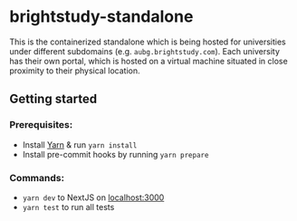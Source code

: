 # brightstudy-standalone
This is the containerized standalone which is being hosted for universities under different subdomains (e.g. `aubg.brightstudy.com`). Each university has their own portal, which is hosted on a virtual machine situated in close proximity to their physical location.

## Getting started
### Prerequisites:
* Install [Yarn](https://classic.yarnpkg.com/en/) & run `yarn install`
* Install pre-commit hooks by running `yarn prepare`

### Commands:
* `yarn dev` to NextJS on [localhost:3000](localhost:3000)
* `yarn test` to run all tests